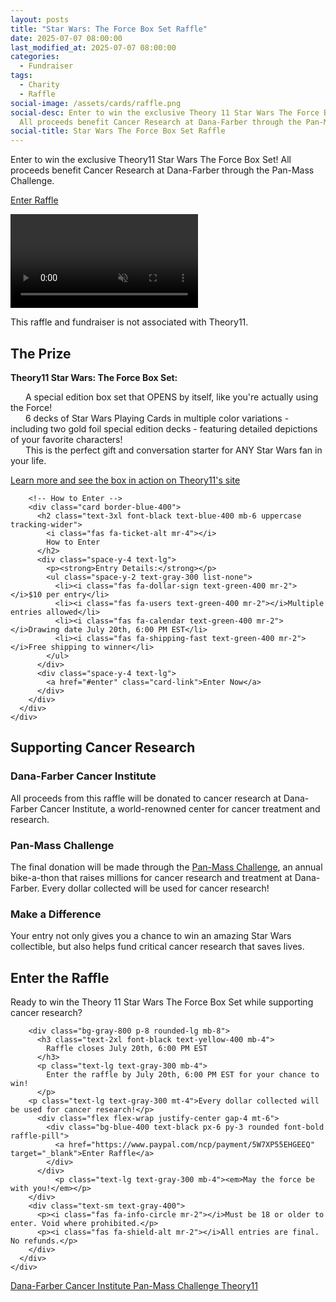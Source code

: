 ```yaml
---
layout: posts
title: "Star Wars: The Force Box Set Raffle"
date: 2025-07-07 08:00:00
last_modified_at: 2025-07-07 08:00:00
categories:
  - Fundraiser
tags:
  - Charity
  - Raffle
social-image: /assets/cards/raffle.png
social-desc: Enter to win the exclusive Theory 11 Star Wars The Force Box Set!
  All proceeds benefit Cancer Research at Dana-Farber through the Pan-Mass Challenge.
social-title: Star Wars The Force Box Set Raffle
---
```


<div class="min-h-screen bg-black text-white font-mono relative overflow-hidden">
  <!-- Hero Section -->
  <section class="relative py-16 bg-gradient-to-b from-red-900 to-black">
    <div class="max-w-6xl mx-auto px-6 text-center">
      <div class="mb-8">
        <p class="text-xl text-gray-300 mb-8 max-w-3xl mx-auto">
          Enter to win the exclusive Theory11 Star Wars The Force Box Set! 
          All proceeds benefit Cancer Research at Dana-Farber through the Pan-Mass Challenge.
        </p>
      </div>
      <p><a href="#enter">Enter Raffle</a></p>
      <!-- Prize Image Placeholder -->
      <div class="bg-gray-800 rounded-lg p-8 mb-8 max-w-2xl mx-auto">
        <div class="text-gray-400 text-lg mb-4">
          <video class="w-full h-auto max-w-full rounded shadow-lg" controls autoplay muted loop playsinline>
            <source src="/assets/raffle.mp4" type="video/mp4">
            Your browser does not support the video tag.
          </video>
          <p>This raffle and fundraiser is not associated with Theory11.</p>
        </div>
      </div>
    </div>
  </section>

  <!-- Raffle Details -->
  <section class="py-16">
    <div class="max-w-6xl mx-auto px-6">
      <div class="grid grid-cols-1 md:grid-cols-2 gap-12">
        <!-- Prize Details -->
        <div class="card border-yellow-400">
          <h2 class="text-3xl font-black text-yellow-400 mb-6 uppercase tracking-wider">
            <i class="fas fa-star mr-4"></i>
            The Prize
          </h2>
          <div class="space-y-4 text-lg">
            <p><strong>Theory11 Star Wars: The Force Box Set:</strong></p>
            <ul class="space-y-2 text-gray-300 list-none">
              <li><i class="fas fa-check text-green-400 mr-2"></i>A special edition box set that OPENS by itself, like you're actually using the Force!</li>
              <li><i class="fas fa-check text-green-400 mr-2"></i>6 decks of Star Wars Playing Cards in multiple color variations - including two gold foil special edition decks - featuring detailed depictions of your favorite characters!</li>
              <li><i class="fas fa-check text-green-400 mr-2"></i>This is the perfect gift and conversation starter for ANY Star Wars fan in your life.</li>
            </ul>
              <a href="https://store.theory11.com/products/star-wars-box-set" target="_blank" class="card-link">Learn more and see the box in action on Theory11's site</a>
          </div>
        </div>

        <!-- How to Enter -->
        <div class="card border-blue-400">
          <h2 class="text-3xl font-black text-blue-400 mb-6 uppercase tracking-wider">
            <i class="fas fa-ticket-alt mr-4"></i>
            How to Enter
          </h2>
          <div class="space-y-4 text-lg">
            <p><strong>Entry Details:</strong></p>
            <ul class="space-y-2 text-gray-300 list-none">
              <li><i class="fas fa-dollar-sign text-green-400 mr-2"></i>$10 per entry</li>
              <li><i class="fas fa-users text-green-400 mr-2"></i>Multiple entries allowed</li>
              <li><i class="fas fa-calendar text-green-400 mr-2"></i>Drawing date July 20th, 6:00 PM EST</li>
              <li><i class="fas fa-shipping-fast text-green-400 mr-2"></i>Free shipping to winner</li>
            </ul>
          </div>
          <div class="space-y-4 text-lg">
            <a href="#enter" class="card-link">Enter Now</a>
          </div>
        </div>
      </div>
    </div>
  </section>

  <!-- Charity Section -->
  <section class="py-16">
    <div class="max-w-6xl mx-auto px-6 text-center mt-16">
      <h2 class="text-4xl font-black text-white mb-8 uppercase tracking-wider">
        <i class="fas fa-heart mr-4 text-red-400"></i>
        Supporting Cancer Research
      </h2>
      <div class="grid grid-cols-1 md:grid-cols-2 gap-8 mb-8">
        <div class="card border-yellow-400">
          <h3 class="text-2xl font-black text-yellow-400 mb-4 uppercase">
            <i class="fas fa-hospital mr-2"></i>
            Dana-Farber Cancer Institute
          </h3>
          <p class="text-gray-300">
            All proceeds from this raffle will be donated to cancer research at Dana-Farber Cancer Institute, 
            a world-renowned center for cancer treatment and research.
          </p>
        </div>
        <div class="card border-red-400">
          <h3 class="text-2xl font-black text-red-400 mb-4 uppercase">
            <i class="fas fa-bicycle mr-2"></i>
            Pan-Mass Challenge
          </h3>
          <p class="text-gray-300">
            The final donation will be made through the <a href="https://pmc.org" target="_blank" class="card-link">Pan-Mass Challenge</a>, an annual bike-a-thon that raises 
            millions for cancer research and treatment at Dana-Farber. Every dollar collected will be used for cancer research!
          </p>
        </div>
        <div class="card border-blue-400">
        <h3 class="text-2xl font-black mb-4 text-blue-400 uppercase">
          <i class="fas fa-star mr-2"></i>
          Make a Difference
        </h3>
        <p class="text-lg mb-6">
          Your entry not only gives you a chance to win an amazing Star Wars collectible, 
          but also helps fund critical cancer research that saves lives.
        </p>
        </div>
        </div>
    </div>
    </section>

  <!-- Entry Form -->
  <section class="py-16 mt-16">
    <div class="max-w-4xl mx-auto px-6">
      <div class="card border-blue-400 text-center">
        <h2 class="text-4xl font-black text-blue-400 mb-8 uppercase tracking-wider">
          <i class="fas fa-ticket-alt mr-4"></i><a name="enter"></a>
          Enter the Raffle
        </h2>
        <p class="text-xl text-gray-300 mb-8">
          Ready to win the Theory 11 Star Wars The Force Box Set while supporting cancer research?
        </p>
        
        <div class="bg-gray-800 p-8 rounded-lg mb-8">
          <h3 class="text-2xl font-black text-yellow-400 mb-4">
            Raffle closes July 20th, 6:00 PM EST
          </h3>
          <p class="text-lg text-gray-300 mb-4">
            Enter the raffle by July 20th, 6:00 PM EST for your chance to win!
          </p>
        <p class="text-lg text-gray-300 mt-4">Every dollar collected will be used for cancer research!</p>
          <div class="flex flex-wrap justify-center gap-4 mt-6">
            <div class="bg-blue-400 text-black px-6 py-3 rounded font-bold raffle-pill">
              <a href="https://www.paypal.com/ncp/payment/5W7XP55EHGEEQ" target="_blank">Enter Raffle</a>
            </div>
          </div>
              <p class="text-lg text-gray-300 mb-4"><em>May the force be with you!</em></p>
        </div>
        <div class="text-sm text-gray-400">
          <p><i class="fas fa-info-circle mr-2"></i>Must be 18 or older to enter. Void where prohibited.</p>
          <p><i class="fas fa-shield-alt mr-2"></i>All entries are final. No refunds.</p>
        </div>
      </div>
    </div>
  </section>

  <!-- Footer -->
  <section class="py-8 bg-gray-900">
    <div class="max-w-6xl mx-auto px-6 text-center mt-16">
      <div class="flex flex-wrap justify-center gap-6 mb-4">
        <a href="https://www.dana-farber.org/" target="_blank" rel="noopener noreferrer" class="text-yellow-400 hover:text-white transition-colors">
          <i class="fas fa-hospital mr-2"></i>Dana-Farber Cancer Institute
        </a>
        <a href="https://www.pmc.org/" target="_blank" rel="noopener noreferrer" class="text-red-400 hover:text-white transition-colors">
          <i class="fas fa-bicycle mr-2"></i>Pan-Mass Challenge
        </a>
        <a href="https://theory11.com/" target="_blank" rel="noopener noreferrer" class="text-yellow-400 hover:text-white transition-colors">
          <i class="fas fa-star mr-2"></i>Theory11
        </a>
      </div>
    </div>
  </section>
</div> 

<style>
.card:hover {
  transform: none !important;
}

ul.list-none {
  list-style: none !important;
  padding-left: 0 !important;
}

ul.list-none li {
  list-style-type: none !important;
}

ul.list-none li i {
  width: 1.5rem;
  text-align: center;
  display: inline-block;
}
</style>